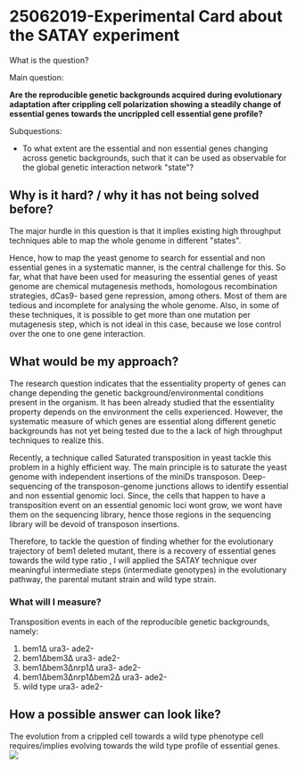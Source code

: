 # 25062019-Experimental Card about the SATAY experiment 

What is the question?

Main question:

**Are the reproducible genetic backgrounds acquired during evolutionary adaptation after crippling cell polarization showing a steadily change of essential genes towards the uncrippled cell essential gene profile?**

Subquestions:
- To what extent are the essential and non essential genes changing across genetic backgrounds, such that it can be used as observable for the global genetic interaction network "state"?



## Why is it hard? / why it has not being solved before?

The major hurdle in this question is that it implies existing high throughput techniques able to map the whole genome in different "states".

 Hence, how to map the yeast genome to search for essential and non essential genes in a systematic manner, is the central challenge for this.
 So far, what that have been used for measuring the essential genes of yeast genome are chemical mutagenesis methods, homologous recombination strategies, dCas9- based gene repression, among others. Most of them are tedious and  incomplete for analysing the whole genome. Also, in some of these techniques, it is possible to get more than one mutation per mutagenesis step, which is not ideal in this case, because we lose control over the one to one gene interaction.




## What would be my approach?

The research question indicates that the essentiality property of genes can change depending the genetic background/environmental conditions present in the organism. It has been already studied that the essentiality property depends on the environment the cells experienced. However, the systematic measure of which genes are essential along different genetic backgrounds has not yet being tested due to the a lack of high throughput techniques to realize this.

Recently, a technique called Saturated transposition in yeast tackle this problem in a highly efficient way. The main principle is to saturate the yeast genome with independent insertions of the miniDs transposon. Deep-sequencing of the transposon-genome junctions allows to identify essential and non essential genomic loci.
Since, the cells that happen to have a transposition event on an essential genomic loci wont grow, we wont have them on the sequencing library, hence those regions in the sequencing library will be devoid of transposon insertions.

Therefore, to tackle the question of finding whether for the  evolutionary trajectory of bem1 deleted mutant,  there is a recovery of essential genes towards the wild type ratio , I will applied the SATAY technique over  meaningful intermediate steps (intermediate genotypes) in the evolutionary pathway, the parental mutant strain and wild type strain.

###  What will I measure?

Transposition events in each of the reproducible genetic backgrounds, namely:

1. bem1Δ ura3- ade2-
2. bem1Δbem3Δ ura3- ade2-
3. bem1Δbem3Δnrp1Δ ura3- ade2-
4. bem1Δbem3Δnrp1Δbem2Δ ura3- ade2-
5. wild type ura3- ade2-

## How a possible answer can look like?
The evolution from a crippled cell towards a wild type phenotype cell requires/implies evolving towards the wild type profile of essential genes.
 ![](../Images/expectations_satay_card_01072019.png)
